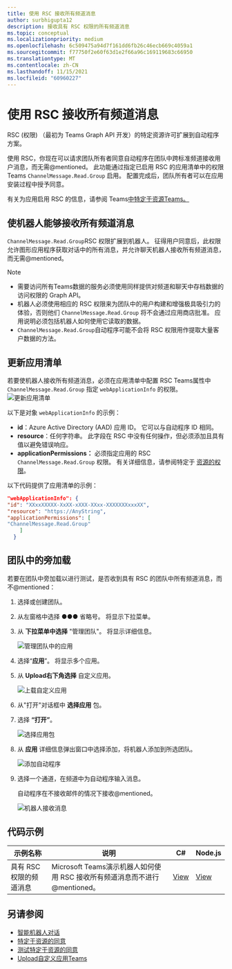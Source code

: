 ```yaml
---
title: 使用 RSC 接收所有频道消息
author: surbhigupta12
description: 接收具有 RSC 权限的所有频道消息
ms.topic: conceptual
ms.localizationpriority: medium
ms.openlocfilehash: 6c509475a94d7f161dd6fb26c46ecb669c4059a1
ms.sourcegitcommit: f77750f2e60f63d1e2f66a96c169119683c66950
ms.translationtype: MT
ms.contentlocale: zh-CN
ms.lasthandoff: 11/15/2021
ms.locfileid: "60960227"
---
```

# <a name="receive-all-channel-messages-with-rsc"></a>使用 RSC 接收所有频道消息

RSC (权限) （最初为 Teams Graph API 开发）的特定资源许可扩展到自动程序方案。

使用 RSC，你现在可以请求团队所有者同意自动程序在团队中跨标准频道接收用户消息，而无需@mentioned。 此功能通过指定已启用 RSC 的应用清单中的权限Teams `ChannelMessage.Read.Group` 启用。 配置完成后，团队所有者可以在应用安装过程中授予同意。

有关为应用启用 RSC 的信息，请参阅 Teams[中特定于资源Teams。](/microsoftteams/platform/graph-api/rsc/resource-specific-consent#update-your-teams-app-manifest)

## <a name="enable-bots-to-receive-all-channel-messages"></a>使机器人能够接收所有频道消息

`ChannelMessage.Read.Group`RSC 权限扩展到机器人。 征得用户同意后，此权限允许图形应用程序获取对话中的所有消息，并允许聊天机器人接收所有频道消息，而无需@mentioned。

> [!NOTE]
> * 需要访问所有Teams数据的服务必须使用同样提供对频道和聊天中存档数据的访问权限的 Graph API。
> * 机器人必须使用相应的 RSC 权限来为团队中的用户构建和增强极具吸引力的体验，否则他们 `ChannelMessage.Read.Group` 将不会通过应用商店批准。 应用说明必须包括机器人如何使用它读取的数据。
> * `ChannelMessage.Read.Group`自动程序可能不会将 RSC 权限用作提取大量客户数据的方法。 

## <a name="update-app-manifest"></a>更新应用清单

若要使机器人接收所有频道消息，必须在应用清单中配置 RSC Teams属性中 `ChannelMessage.Read.Group` 指定 `webApplicationInfo` 的权限。
![更新应用清单](~/bots/how-to/conversations/Media/appmanifest.png)

以下是对象 `webApplicationInfo` 的示例：

* **id**：Azure Active Directory (AAD) 应用 ID。 它可以与自动程序 ID 相同。
* **resource**：任何字符串。 此字段在 RSC 中没有任何操作，但必须添加且具有值以避免错误响应。
* **applicationPermissions：** 必须指定应用的 RSC `ChannelMessage.Read.Group` 权限。 有关详细信息，请参阅特定于 [资源的权限](/microsoftteams/platform/graph-api/rsc/resource-specific-consent#resource-specific-permissions)。

以下代码提供了应用清单的示例：

```json
"webApplicationInfo": {
"id": "XXxxXXXXX-XxXX-xXXX-XXxx-XXXXXXXxxxXX",
"resource": "https://AnyString",
"applicationPermissions": [
"ChannelMessage.Read.Group"
    ]
  }
```

## <a name="sideload-in-a-team"></a>团队中的旁加载

若要在团队中旁加载以进行测试，是否收到具有 RSC 的团队中所有频道消息，而不@mentioned：

1. 选择或创建团队。
1. 从左窗格中选择 &#x25CF;&#x25CF;&#x25CF; 省略号。 将显示下拉菜单。
1. 从 **下拉菜单中选择** "管理团队"。 将显示详细信息。

   ![管理团队中的应用](~/bots/how-to/conversations/Media/managingteam.png)

1. 选择“**应用**”。 将显示多个应用。
1. 从 **Upload右下角选择** 自定义应用。

    ![上载自定义应用](~/bots/how-to/conversations/Media/uploadingcustomapp.png)

1. 从"打开"对话框中 **选择应用** 包。
1. 选择 **“打开”**。

    ![选择应用包](~/bots/how-to/conversations/Media/selectapppackage.png)

1. 从 **应用** 详细信息弹出窗口中选择添加，将机器人添加到所选团队。

    ![添加自动程序](~/bots/how-to/conversations/Media/addingbot.png)

1. 选择一个通道，在频道中为自动程序输入消息。

    自动程序在不接收邮件的情况下接收@mentioned。

    ![机器人接收消息](~/bots/how-to/conversations/Media/botreceivingmessage.png)

## <a name="code-sample"></a>代码示例

| 示例名称 | 说明 | C# |Node.js|
|-------------|-------------|------|----|
|具有 RSC 权限的频道消息| Microsoft Teams演示机器人如何使用 RSC 接收所有频道消息而不进行@mentioned。|  [View](https://github.com/OfficeDev/Microsoft-Teams-Samples/tree/main/samples/bot-receive-channel-messages-withRSC/csharp) |    [View](https://github.com/OfficeDev/Microsoft-Teams-Samples/tree/main/samples/bot-receive-channel-messages-withRSC/nodejs) |

## <a name="see-also"></a>另请参阅

* [智能机器人对话](/microsoftteams/platform/bots/how-to/conversations/conversation-basics)
* [特定于资源的同意](/microsoftteams/resource-specific-consent)
* [测试特定于资源的同意](/microsoftteams/platform/graph-api/rsc/test-resource-specific-consent)
* [Upload自定义应用Teams](~/concepts/deploy-and-publish/apps-upload.md)
